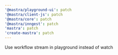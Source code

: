 ```yaml
---
'@mastra/playground-ui': patch
'@mastra/client-js': patch
'@mastra/core': patch
'@mastra/inngest': patch
'mastra': patch
'create-mastra': patch
---
```


Use workflow stream in playground instead of watch
